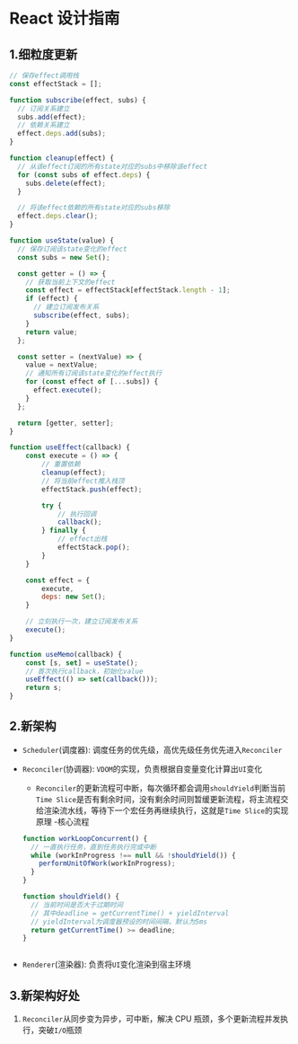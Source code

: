 # React 设计指南

## 1.细粒度更新

```js
// 保存effect调用栈
const effectStack = [];

function subscribe(effect, subs) {
  // 订阅关系建立
  subs.add(effect);
  // 依赖关系建立
  effect.deps.add(subs);
}

function cleanup(effect) {
  // 从该effect订阅的所有state对应的subs中移除该effect
  for (const subs of effect.deps) {
    subs.delete(effect);
  }

  // 将该effect依赖的所有state对应的subs移除
  effect.deps.clear();
}

function useState(value) {
  // 保存订阅该state变化的effect
  const subs = new Set();

  const getter = () => {
    // 获取当前上下文的effect
    const effect = effectStack[effectStack.length - 1];
    if (effect) {
      // 建立订阅发布关系
      subscribe(effect, subs);
    }
    return value;
  };

  const setter = (nextValue) => {
    value = nextValue;
    // 通知所有订阅该state变化的effect执行
    for (const effect of [...subs]) {
      effect.execute();
    }
  };

  return [getter, setter];
}

function useEffect(callback) {
    const execute = () => {
        // 重置依赖
        cleanup(effect);
        // 将当前effect推入栈顶
        effectStack.push(effect);

        try {
            // 执行回调
            callback();
        } finally {
            // effect出栈
            effectStack.pop();
        }
    }

    const effect = {
        execute,
        deps: new Set();
    }

    // 立刻执行一次，建立订阅发布关系
    execute();
}

function useMemo(callback) {
    const [s, set] = useState();
    // 首次执行callback，初始化value
    useEffect(() => set(callback()));
    return s;
}
```

## 2.新架构

- `Scheduler`(调度器): 调度任务的优先级，高优先级任务优先进入`Reconciler`
- `Reconciler`(协调器): `VDOM`的实现，负责根据自变量变化计算出`UI`变化

  - `Reconciler`的更新流程可中断，每次循环都会调用`shouldYield`判断当前`Time Slice`是否有剩余时间，没有剩余时间则暂缓更新流程，将主流程交给渲染流水线，等待下一个宏任务再继续执行，这就是`Time Slice`的实现原理 -核心流程

  ```js
  function workLoopConcurrent() {
    // 一直执行任务，直到任务执行完或中断
    while (workInProgress !== null && !shouldYield()) {
      performUnitOfWork(workInProgress);
    }
  }

  function shouldYield() {
    // 当前时间是否大于过期时间
    // 其中deadline = getCurrentTime() + yieldInterval
    // yieldInterval为调度器预设的时间间隔，默认为5ms
    return getCurrentTime() >= deadline;
  }
  ```

  ```js

  ```

- `Renderer`(渲染器): 负责将`UI`变化渲染到宿主环境

## 3.新架构好处

1. `Reconciler`从同步变为异步，可中断，解决 CPU 瓶颈，多个更新流程并发执行，突破`I/O`瓶颈

